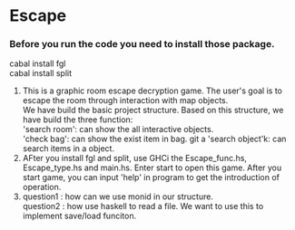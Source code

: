 # Escape

<!-- Instell the packages -->
<!-- It will take many times -->
### Before you run the code you need to install those package.
cabal install fgl  
cabal install split  

<!-- 1. A brief description of your project goals (you can take this from your project proposal), and your current progress toward achieving those goals.
     2. Instructions for how to run your project (e.g. which file to load in GHCi), including several example inputs, if applicable.
     3. In Milestone #1: a list of 2–4 design questions that you have about your project, that you would like to discuss during the workshop.-->

1. This is a graphic room escape decryption game. The user's goal is to escape the room through interaction with map objects.  
   We have build the basic project structure. Based on this structure, we have build the three function:   
   'search room': can show the all interactive objects.  
   'check bag': can show the exist item in bag.  git a
   'search object'k: can search items in a object.  
2. AFter you install fgl and split, use GHCi the Escape_func.hs, Escape_type.hs and main.hs. Enter start to open this game. After you start game, you can input 'help' in program to get the introduction of operation.  
3. question1 : how can we use monid in our structure.   
   question2 : how use haskell to read a file. We want to use this to implement save/load funciton.   
   
